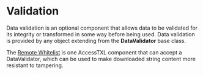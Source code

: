 # Validation

Data validation is an optional component that allows data to be validated for its integrity or
transformed in some way before being used.  Data validation is provided by any object extending
from the **DataValidator** base class.

The [Remote Whitelist](../whitelist-sources/remote-whitelist.md) is one AccessTXL component that can
accept a DataValidator, which can be used to make downloaded string content more resistant to
tampering.
